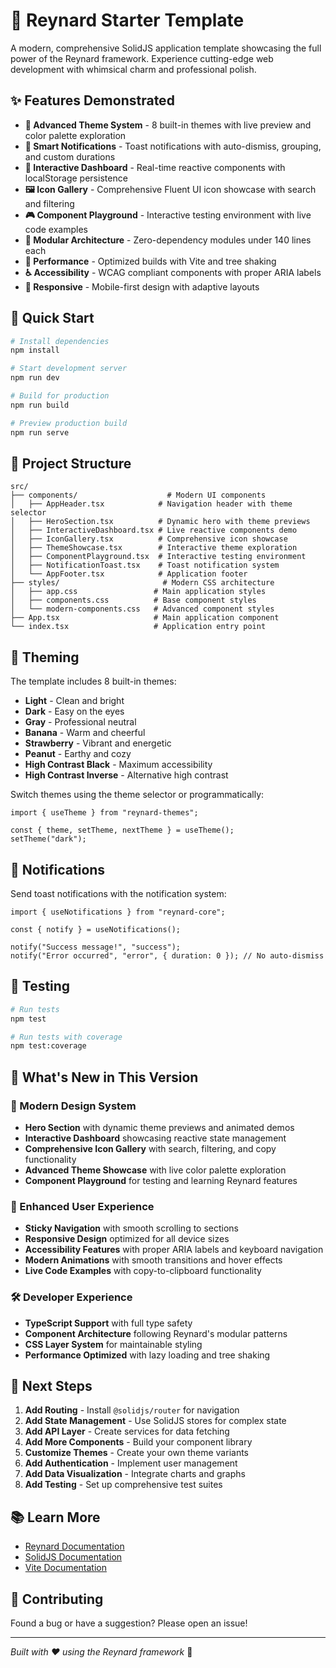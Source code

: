 # 🦊 Reynard Starter Template

A modern, comprehensive SolidJS application template showcasing the full power of the Reynard framework. Experience cutting-edge web development with whimsical charm and professional polish.

## ✨ Features Demonstrated

- **🎨 Advanced Theme System** - 8 built-in themes with live preview and color palette exploration
- **📢 Smart Notifications** - Toast notifications with auto-dismiss, grouping, and custom durations
- **🎯 Interactive Dashboard** - Real-time reactive components with localStorage persistence
- **🖼️ Icon Gallery** - Comprehensive Fluent UI icon showcase with search and filtering
- **🎮 Component Playground** - Interactive testing environment with live code examples
- **🧩 Modular Architecture** - Zero-dependency modules under 140 lines each
- **🚀 Performance** - Optimized builds with Vite and tree shaking
- **♿ Accessibility** - WCAG compliant components with proper ARIA labels
- **📱 Responsive** - Mobile-first design with adaptive layouts

## 🚀 Quick Start

```bash
# Install dependencies
npm install

# Start development server
npm run dev

# Build for production
npm run build

# Preview production build
npm run serve
```

## 📁 Project Structure

```plaintext
src/
├── components/                    # Modern UI components
│   ├── AppHeader.tsx            # Navigation header with theme selector
│   ├── HeroSection.tsx          # Dynamic hero with theme previews
│   ├── InteractiveDashboard.tsx # Live reactive components demo
│   ├── IconGallery.tsx          # Comprehensive icon showcase
│   ├── ThemeShowcase.tsx        # Interactive theme exploration
│   ├── ComponentPlayground.tsx  # Interactive testing environment
│   ├── NotificationToast.tsx    # Toast notification system
│   └── AppFooter.tsx            # Application footer
├── styles/                       # Modern CSS architecture
│   ├── app.css                 # Main application styles
│   ├── components.css          # Base component styles
│   └── modern-components.css   # Advanced component styles
├── App.tsx                     # Main application component
└── index.tsx                   # Application entry point
```

## 🎨 Theming

The template includes 8 built-in themes:

- **Light** - Clean and bright
- **Dark** - Easy on the eyes
- **Gray** - Professional neutral
- **Banana** - Warm and cheerful
- **Strawberry** - Vibrant and energetic
- **Peanut** - Earthy and cozy
- **High Contrast Black** - Maximum accessibility
- **High Contrast Inverse** - Alternative high contrast

Switch themes using the theme selector or programmatically:

```tsx
import { useTheme } from "reynard-themes";

const { theme, setTheme, nextTheme } = useTheme();
setTheme("dark");
```

## 📢 Notifications

Send toast notifications with the notification system:

```tsx
import { useNotifications } from "reynard-core";

const { notify } = useNotifications();

notify("Success message!", "success");
notify("Error occurred", "error", { duration: 0 }); // No auto-dismiss
```

## 🧪 Testing

```bash
# Run tests
npm test

# Run tests with coverage
npm test:coverage
```

## 🎯 What's New in This Version

### 🚀 Modern Design System

- **Hero Section** with dynamic theme previews and animated demos
- **Interactive Dashboard** showcasing reactive state management
- **Comprehensive Icon Gallery** with search, filtering, and copy functionality
- **Advanced Theme Showcase** with live color palette exploration
- **Component Playground** for testing and learning Reynard features

### 🎨 Enhanced User Experience

- **Sticky Navigation** with smooth scrolling to sections
- **Responsive Design** optimized for all device sizes
- **Accessibility Features** with proper ARIA labels and keyboard navigation
- **Modern Animations** with smooth transitions and hover effects
- **Live Code Examples** with copy-to-clipboard functionality

### 🛠️ Developer Experience

- **TypeScript Support** with full type safety
- **Component Architecture** following Reynard's modular patterns
- **CSS Layer System** for maintainable styling
- **Performance Optimized** with lazy loading and tree shaking

## 🎯 Next Steps

1. **Add Routing** - Install `@solidjs/router` for navigation
2. **Add State Management** - Use SolidJS stores for complex state
3. **Add API Layer** - Create services for data fetching
4. **Add More Components** - Build your component library
5. **Customize Themes** - Create your own theme variants
6. **Add Authentication** - Implement user management
7. **Add Data Visualization** - Integrate charts and graphs
8. **Add Testing** - Set up comprehensive test suites

## 📚 Learn More

- [Reynard Documentation](../../../docs)
- [SolidJS Documentation](https://solidjs.com)
- [Vite Documentation](https://vitejs.dev)

## 🤝 Contributing

Found a bug or have a suggestion? Please open an issue!

---

_Built with ❤️ using the Reynard framework_ 🦊
